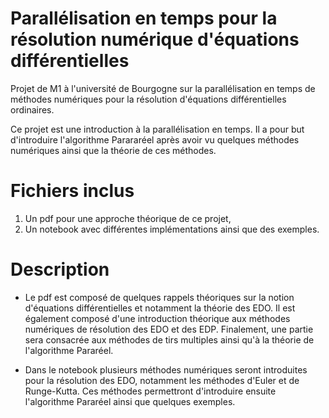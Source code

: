 # Parallélisation en temps pour la résolution numérique d'équations différentielles

Projet de M1 à l'université de Bourgogne sur la parallélisation en temps de méthodes numériques pour la résolution d'équations différentielles ordinaires. 

Ce projet est une introduction à la parallélisation en temps. 
Il a pour but d'introduire l'algorithme Parararéel après avoir vu quelques méthodes numériques ainsi que la théorie de ces méthodes. 

# Fichiers inclus 
1. Un pdf pour une approche théorique de ce projet,
1. Un notebook avec différentes implémentations ainsi que des exemples.

# Description
* Le pdf est composé de quelques rappels théoriques sur la notion d'équations différentielles et notamment la théorie des EDO. Il est également composé d'une introduction théorique aux méthodes numériques de résolution des EDO et des EDP. Finalement, une partie sera consacrée aux méthodes de tirs multiples ainsi qu'à la théorie de l'algorithme Pararéel.

* Dans le notebook plusieurs méthodes numériques seront introduites pour la résolution des EDO, notamment les méthodes d'Euler et de Runge-Kutta. Ces méthodes permettront d'introduire ensuite l'algorithme Pararéel ainsi que quelques exemples. 
